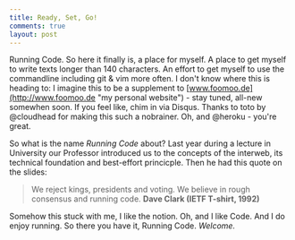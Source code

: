 ```yaml
---
title: Ready, Set, Go!
comments: true
layout: post
---
```


Running Code. So here it finally is, a place for myself. A place to get myself to write texts longer than 140 characters.
An effort to get myself to use the commandline including git & vim more often. 
I don't know where this is heading to: I imagine this to be a supplement to [www.foomoo.de](http://www.foomoo.de "my personal website") - stay tuned, all-new somewhen soon.
If you feel like, chim in via Disqus. Thanks to toto by @cloudhead for making this such a nobrainer. Oh, and @heroku - you're great.

So what is the name *Running Code* about? Last year during a lecture in University our Professor introduced us to the concepts of the interweb, its technical foundation and best-effort princicple.
Then he had this quote on the slides:

> We reject kings, presidents and voting. We believe in rough consensus and running code.
> **Dave Clark (IETF T-shirt, 1992)**

Somehow this stuck with me, I like the notion.
Oh, and I like Code. And I do enjoy running. So there you have it, Running Code.
*Welcome.*
